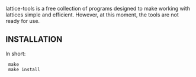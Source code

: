 lattice-tools is a free collection of programs designed to make working with
lattices simple and efficient. However, at this moment, the tools are not ready
for use.

INSTALLATION
------------

In short:

     make
     make install
